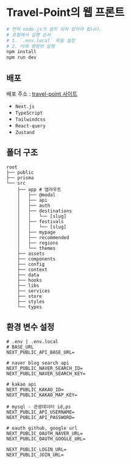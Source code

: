 # Travel-Point의 웹 프론트

```bash
# 먼저 node.js가 설치 되어 있어야 됩니다.
# 로컬에서 실행 순서
# 1. `.env.local` 파일 설정
# 2. 아래 명령어 실행
npm install
npm run dev
```

## 배포

배포 주소 : [travel-point 사이트](https://travel-point-umber.vercel.app/ "travel-point")

- `Next.js`
- `TypeScript`
- `Tailwindcss`
- `React-query`
- `Zustand`

## 폴더 구조

```text
root
├── public
├── prisma
└── src
    ├── app # 앱라우트
    │   ├── @modal
    │   ├── api
    │   ├── auth
    │   ├── destinations
    │   │   └── [slug]
    │   ├── festivals
    │   │   └── [slug]
    │   ├── mypage
    │   ├── recommended
    │   ├── regions
    │   └── themes
    ├── assets
    ├── components
    ├── config
    ├── context
    ├── data
    ├── hooks
    ├── libs
    ├── services
    ├── store
    ├── styles
    └── types
```

## 환경 변수 설정

```text:.env
# .env | .env.local
# BASE_URL
NEXT_PUBLIC_API_BASE_URL=

# naver blog search api
NEXT_PUBLIC_NAVER_SEARCH_ID=
NEXT_PUBLIC_NAVER_SEARCH_KEY=

# kakao api
NEXT_PUBLIC_KAKAO_ID=
NEXT_PUBLIC_KAKAO_MAP_KEY=

# mysql - 관광데이터 id,ps
NEXT_PUBLIC_API_USERNAME=
NEXT_PUBLIC_API_PASSWORD=

# oauth github, google url
NEXT_PUBLIC_OAUTH_NAVER_URL=
NEXT_PUBLIC_OAUTH_GOOGLE_URL=

NEXT_PUBLIC_LOGIN_URL=
NEXT_PUBLIC_JOIN_URL=
```

